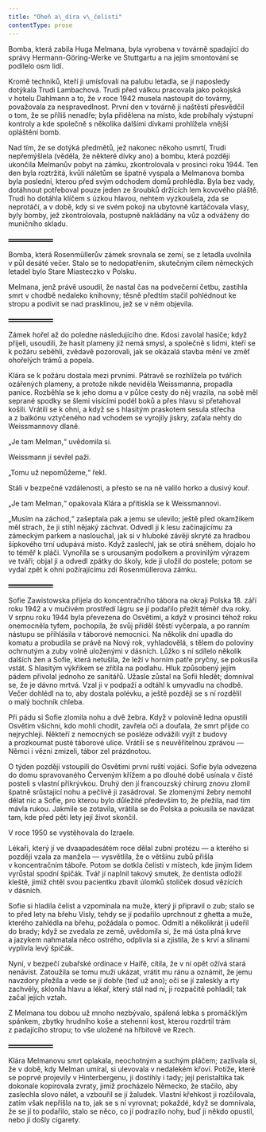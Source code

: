 ```yaml
---
title: "Oheň a\_díra v\_čelisti"
contentType: prose
---
```


<section>

Bomba, která zabila Huga Melmana, byla vyrobena v továrně spadající do správy Hermann-Göring-Werke ve Stuttgartu a na jejím smontování se podílelo osm lidí.

Kromě techniků, kteří ji umísťovali na palubu letadla, se jí naposledy dotýkala Trudi Lambachová. Trudi před válkou pracovala jako pokojská v hotelu Dahlmann a to, že v roce 1942 musela nastoupit do továrny, považovala za nespravedlnost. První den v továrně ji naštěstí přesvědčil o tom, že se příliš nenadře; byla přidělena na místo, kde probíhaly výstupní kontroly a kde společně s několika dalšími dívkami prohlížela vnější opláštění bomb.

Nad tím, že se dotýká předmětů, jež nakonec někoho usmrtí, Trudi nepřemýšlela (věděla, že některé dívky ano) a bombu, která později ukončila Melmanův pobyt na zámku, zkontrolovala v prosinci roku 1944. Ten den byla roztržitá, kvůli náletům se špatně vyspala a Melmanova bomba byla poslední, kterou před svým odchodem domů prohlédla. Byla bez vady, dotáhnout potřeboval pouze jeden ze šroubků držících lem kovového pláště. Trudi ho dotáhla klíčem s úzkou hlavou, nehtem vyzkoušela, zda se neprotáčí, a v době, kdy si ve svém pokoji na ubytovně kartáčovala vlasy, byly bomby, jež zkontrolovala, postupně nakládány na vůz a odváženy do muničního skladu.

![divider.png](./resources/divider_opt.png)

Bomba, která Rosenmüllerův zámek srovnala se zemí, se z letadla uvolnila v půl desáté večer. Stalo se to nedopatřením, skutečným cílem německých letadel bylo Stare Miasteczko v Polsku.

Melmana, jenž právě usoudil, že nastal čas na podvečerní četbu, zastihla smrt v chodbě nedaleko knihovny; těsně předtím stačil pohlédnout ke stropu a podivit se nad prasklinou, jež se v něm objevila.

![divider.png](./resources/divider_opt.png)

Zámek hořel až do poledne následujícího dne. Kdosi zavolal hasiče; když přijeli, usoudili, že hasit plameny již nemá smysl, a společně s lidmi, kteří se k požáru seběhli, zvědavě pozorovali, jak se okázalá stavba mění ve změť ohořelých trámů a popela.

Klára se k požáru dostala mezi prvními. Pátravě se rozhlížela po tvářích ozářených plameny, a protože nikde neviděla Weissmanna, propadla panice. Rozběhla se k jeho domu a v půlce cesty do něj vrazila, na sobě měl seprané spodky se šlemi visícími podél boků a přes hlavu si přetahoval košili. Vrátili se k ohni, a když se s hlasitým praskotem sesula střecha a z balkónu vztyčeného nad vchodem se vyrojily jiskry, zaťala nehty do Weissmannovy dlaně.

„Je tam Melman,“ uvědomila si.

Weissmann jí sevřel paži.

„Tomu už nepomůžeme,“ řekl.

Stáli v bezpečné vzdálenosti, a přesto se na ně valilo horko a dusivý kouř.

„Je tam Melman,“ opakovala Klára a přitiskla se k Weissmannovi.

„Musím na záchod,“ zašeptala pak a jemu se ulevilo; ještě před okamžikem měl strach, že ji stihl nějaký záchvat. Odvedl ji k lesu začínajícímu za zámeckým parkem a naslouchal, jak si v hluboké závěji skryté za hradbou šípkového trní udupává místo. Když zaslechl, jak se otírá sněhem, dojalo ho to téměř k pláči. Vynořila se s urousaným podolkem a provinilým výrazem ve tváři; objal ji a odvedl zpátky do školy, kde ji uložil do postele; potom se vydal zpět k ohni požírajícímu zdi Rosenmüllerova zámku.

![divider.png](./resources/divider_opt.png)

Sofie Zawistowska přijela do koncentračního tábora na okraji Polska 18. září roku 1942 a v mučivém prostředí lágru se jí podařilo přežít téměř dva roky. V srpnu roku 1944 byla převezena do Osvětimi, a když v prosinci téhož roku onemocněla tyfem, pochopila, že svůj příděl štěstí vyčerpala, a po ranním nástupu se přihlásila v táborové nemocnici. Na několik dní upadla do komatu a probudila se právě na Nový rok, vyhladovělá, s tělem do poloviny ochrnutým a zuby volně uloženými v dásních. Lůžko s ní sdílelo několik dalších žen a Sofie, která netušila, že leží v horním patře pryčny, se pokusila vstát. S hlasitým výkřikem se zřítila na podlahu. Hluk způsobený jejím pádem přivolal jednoho ze sanitářů. Užasle zůstal na Sofii hledět; domníval se, že je dávno mrtvá. Vzal ji v podpaží a odtáhl k umyvadlu na chodbě. Večer dohlédl na to, aby dostala polévku, a ještě později se s ní rozdělil o malý bochník chleba.

Při pádu si Sofie zlomila nohu a dvě žebra. Když v polovině ledna opustili Osvětim všichni, kdo mohli chodit, zavřela oči a doufala, že smrt přijde co nejrychleji. Někteří z nemocných se posléze odvážili vyjít z budovy a prozkoumat pusté táborové ulice. Vrátili se s neuvěřitelnou zprávou — Němci i vězni zmizeli, tábor zel prázdnotou.

O týden později vstoupili do Osvětimi první ruští vojáci. Sofie byla odvezena do domu spravovaného Červeným křížem a po dlouhé době usínala v čisté posteli s vlastní přikrývkou. Druhý den jí francouzský chirurg znovu zlomil špatně srůstající nohu a pečlivě ji zasádroval. Se zlomenými žebry nemohl dělat nic a Sofie, pro kterou bylo důležité především to, že přežila, nad tím mávla rukou. Jakmile se zotavila, vrátila se do Polska a pokusila se navázat tam, kde před pěti lety její život skončil.

V roce 1950 se vystěhovala do Izraele.

Lékaři, který jí ve dvaapadesátém roce dělal zubní protézu — a kterého si později vzala za manžela — vysvětlila, že o většinu zubů přišla v koncentračním táboře. Potom se dotkla čelisti v místech, kde jiným lidem vyrůstal spodní špičák. Tvář jí naplnil takový smutek, že dentista odložil kleště, jimiž chtěl svou pacientku zbavit úlomků stoliček dosud vězících v dásních.

Sofie si hladila čelist a vzpomínala na muže, který ji připravil o zub; stalo se to před lety na břehu Visly, tehdy se jí podařilo uprchnout z ghetta a muže, kterého zahlédla na břehu, požádala o pomoc. Odmítl a několikrát ji udeřil do brady; když se zvedala ze země, uvědomila si, že má ústa plná krve a jazykem nahmatala něco ostrého, odplivla si a zjistila, že s krví a slinami vyplivla levý špičák.

Nyní, v bezpečí zubařské ordinace v Haifě, cítila, že v ní opět ožívá stará nenávist. Zatoužila se tomu muži ukázat, vrátit mu ránu a oznámit, že jemu navzdory přežila a vede se jí dobře (teď už ano); oči se jí zaleskly a rty zachvěly, sklonila hlavu a lékař, který stál nad ní, ji rozpačitě pohladil; tak začal jejich vztah.

Z Melmana tou dobou už mnoho nezbývalo, spálená lebka s promáčklým spánkem, zbytky hrudního koše a stehenní kost, kterou rozdrtil trám z padajícího stropu; to vše uložené na hřbitově ve Rzech.

![divider.png](./resources/divider_opt.png)

Klára Melmanovu smrt oplakala, neochotným a suchým pláčem; zazlívala si, že v době, kdy Melman umíral, si ulevovala v nedalekém křoví. Potíže, které se poprvé projevily v Hinterbergenu, ji dostihly i tady; její peristaltika tak dokonale kopírovala zvraty, jimiž procházelo Německo, že stačilo, aby zaslechla slovo nálet, a vzbouřil se jí žaludek. Vlastní křehkost ji rozčilovala, zatím však nepřišla na to, jak se s ní vyrovnat; pokaždé, když se domnívala, že se jí to podařilo, stalo se něco, co jí podrazilo nohy, buď ji někdo opustil, nebo jí došly cigarety.

</section>
